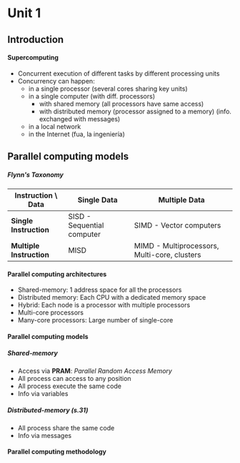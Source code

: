 # Unit 1

## Introduction
#### Supercomputing
+ Concurrent execution of different tasks by different processing units
+ Concurrency can happen: 
  + in a single processor (several cores sharing key units)
  + in a single computer (with diff. processors)
    + with shared memory (all processors have same access)
    + with distributed memory (processor assigned to a memory) (info. exchanged with messages)
  + in a local network
  + in the Internet (fua, la ingeniería)

## Parallel computing models
##### Flynn's Taxonomy

| Instruction \ Data       | Single Data                | Multiple Data                            |
| ------------------------ | -------------------------- | ---------------------------------------- |
| **Single Instruction**   | SISD - Sequential computer | SIMD - Vector computers                  |
| **Multiple Instruction** | MISD                       | MIMD - Multiprocessors, Multi-core, clusters |

#### Parallel computing architectures

+ Shared-memory: 1 address space for all the processors
+ Distributed memory: Each CPU with a dedicated memory space
+ Hybrid: Each node is a processor with multiple processors
+ Multi-core processors
+ Many-core processors: Large number of single-core

#### Parallel computing models
##### 	Shared-memory

+ Access via **PRAM**: *Parallel Random Access Memory*
+ All process can access to any position
+ All process execute the same code
+ Info via variables

##### 	Distributed-memory (s.31)

+ All process share the same code
+ Info via messages



#### Parallel computing methodology